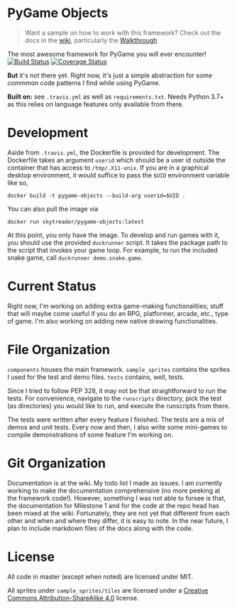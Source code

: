# PyGame Objects

> Want a sample on how to work with this framework? Check out the docs in the
> [wiki](https://github.com/skytreader/PyGame-Objects/wiki), particularly the
> [Walkthrough](https://github.com/skytreader/PyGame-Objects/wiki/Framework-Walkthrough)

The most awesome framework for PyGame you will ever encounter!
[![Build Status](https://travis-ci.org/skytreader/PyGame-Objects.svg?branch=master)](https://travis-ci.org/skytreader/PyGame-Objects)
[![Coverage Status](https://coveralls.io/repos/github/skytreader/PyGame-Objects/badge.svg?branch=master)](https://coveralls.io/github/skytreader/PyGame-Objects?branch=master)

**But** it's not there yet. Right now, it's just a simple abstraction for some
commmon code patterns I find while using PyGame.

**Built on:** see `.travis.yml` as well as `requirements.txt`. Needs Python 3.7+
as this relies on language features only available from there.

# Development

Aside from `.travis.yml`, the Dockerfile is provided for development. The
Dockerfile takes an argument `userid` which should be a user id outside the
container that has access to `/tmp/.X11-unix`. If you are in a graphical desktop
environment, it would suffice to pass the `$UID` environment variable like so,

    docker build -t pygame-objects --build-arg userid=$UID .

You can also pull the image via

    docker run skytreader/pygame-objects:latest

At this point, you only have the image. To develop and run games with it, you
should use the provided `duckrunner` script. It takes the package path to the
script that invokes your game loop. For example, to run the included snake game,
call `duckrunner demo.snake.game`.

# Current Status
Right now, I'm working on adding extra game-making functionalities; stuff that
will maybe come useful if you do an RPG, platformer, arcade, etc., type of game.
I'm also working on adding new native drawing functionalities.

# File Organization
`components` houses the main framework. `sample_sprites` contains the sprites I
used for the test and demo files. `tests` contains, well, tests.

Since I tried to follow PEP 328, it may not be that straightforward to run the
tests. For convenience, navigate to the `runscripts` directory, pick the test
(as directories) you would like to run, and execute the runscripts from there.

The tests were written after every feature I finished. The tests are a mix of demos
and unit tests. Every now and then, I also write some mini-games to compile
demonstrations of some feature I'm working on.

# Git Organization
Documentation is at the wiki. My todo list I made as issues. I am currently
working to make the documentation comprehensive (no more peeking at the framework
code!). However, something I was not able to forsee is that, the documentation
for Milestone 1 and for the code at the repo head has been mixed at the wiki.
Fortunately, they are not yet that different from each other and when and where
they differ, it is easy to note. In the near future, I plan to include markdown
files of the docs along with the code.

# License

All code in master (except when noted) are licensed under MIT.

All sprites under `sample_sprites/tiles` are licensed under a
[Creative Commons Attribution-ShareAlike 4.0](http://creativecommons.org/licenses/by-sa/4.0/)
license.
